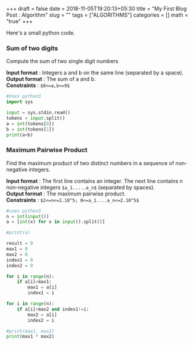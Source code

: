 +++
draft = false
date = 2018-11-05T19:20:13+05:30
title = "My First Blog Post : Algorithm"
slug = ""
tags = ["ALGORITHMS"]
categories = []
math = "true"
+++

Here's a small python code.

### Sum of two digits

Compute the sum of two single digit numbers

**Input format** : Integers a and b on the same line (separated by a space).<br />
**Output format** : The sum of a and b.<br />
**Constraints** : `$0<=a,b<=9$`


``` python
#Uses python3
import sys

input = sys.stdin.read()
tokens = input.split()
a = int(tokens[0])
b = int(tokens[1])
print(a+b)
```

### Maximum Pairwise Product

Find the maximum product of two distinct numbers in a sequence of non-negative integers.<br />

**Input format** : The first line contains an integer. The next line contains n non-negative integers `$a_1.....a_n$` (separated by spaces).<br />
**Output format** : The maximum pairwise product.<br />
**Constraints** : `$2<=n<=2.10^5; 0<=a_1....a_n<=2.10^5$`


``` python
#uses python3
n = int(input())
a = [int(x) for x in input().split()]

#print(a)

result = 0
max1 = 0
max2 = 0
index1 = 0
index2 = 0

for i in range(n):
	if a[i]>max1:
		max1 = a[i]
		index1 = i

for i in range(n):
	if a[i]>max2 and index1!=i:
		max2 = a[i]
		index2 = i

#print(max1, max2)
print(max1 * max2)

```
